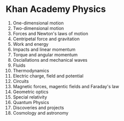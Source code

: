 # Khan Academy Physics

1. One-dimensional motion
2. Two-dimensional motion
3. Forces and Newton's laws of motion
4. Centripetal force and gravitation
5. Work and energy
6. Impacts and linear momentum
7. Torque and angular momentum
8. Osciallations and mechanical waves
9. Fluids
10. Thermodynamics
11. Electric charge, field and potential
12. Circuits
13. Magnetic forces, magentic fields and Faraday's law
14. Geometric optics
15. Special relativity
16. Quantum Physics
17. Discoveries and projects
18. Cosmology and astronomy

